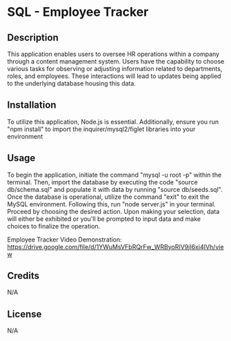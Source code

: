 # SQL - Employee Tracker


## Description


This application enables users to oversee HR operations within a company through a content management system. Users have the capability to choose various tasks for observing or adjusting information related to departments, roles, and employees. These interactions will lead to updates being applied to the underlying database housing this data.


## Installation


To utilize this application, Node.js is essential. Additionally, ensure you run "npm install" to import the inquirer/mysql2/figlet libraries into your environment

## Usage


To begin the application, initiate the command "mysql -u root -p" within the terminal. Then, import the database by executing the code "source db/schema.sql" and populate it with data by running "source db/seeds.sql". Once the database is operational, utilize the command "exit" to exit the MySQL environment. Following this, run "node server.js" in your terminal. Proceed by choosing the desired action. Upon making your selection, data will either be exhibited or you'll be prompted to input data and make choices to finalize the operation.

Employee Tracker Video Demonstration: https://drive.google.com/file/d/1YWuMsVFbRQrFw_WRByoRIV9jI6xj4IVh/view

## Credits

N/A

## License
N/A